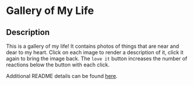 # Gallery of My Life

## Description

This is a gallery of my life! It contains photos of things that are near and dear to my heart. Click on each image to render a description of it, click it again to bring the image back. The `love it` button increases the number of reactions below the button with each click.

Additional README details can be found [here](https://github.com/PrimeAcademy/readme-template/blob/master/README.md).
